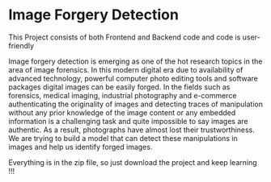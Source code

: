 # Image Forgery Detection

This Project consists of both Frontend and Backend code and code is user-friendly

Image forgery detection is emerging as one of the hot research topics in the area of image forensics. In this modern digital era due to availability of advanced technology, powerful computer photo editing tools and software packages digital images can be easily forged. In the fields such as forensics, medical imaging, industrial photography and e-commerce authenticating the originality of images and detecting traces of manipulation without any prior knowledge of the image content or any embedded information is a challenging task and quite impossible to say images are authentic. As a result, photographs have almost lost their trustworthiness. We are trying to build a model that can detect these manipulations in images and help us identify forged images.


Everything is in the zip file, so just download the project and keep learning !!!
